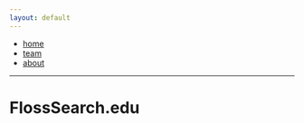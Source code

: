 ```yaml
---
layout: default
---
```


* [home](./index.md)
* [team](./team.md)
* [about](./about.md)

---

# FlossSearch.edu
